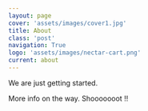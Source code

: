 ```yaml
---
layout: page
cover: 'assets/images/cover1.jpg'
title: About
class: 'post'
navigation: True
logo: 'assets/images/nectar-cart.png'
current: about
---
```


We are just getting started.

More info on the way. Shooooooot !!
